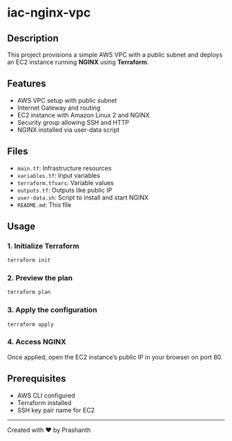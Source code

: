 # iac-nginx-vpc

## Description
This project provisions a simple AWS VPC with a public subnet and deploys an EC2 instance running **NGINX** using **Terraform**.

## Features
- AWS VPC setup with public subnet
- Internet Gateway and routing
- EC2 instance with Amazon Linux 2 and NGINX
- Security group allowing SSH and HTTP
- NGINX installed via user-data script

## Files
- `main.tf`: Infrastructure resources
- `variables.tf`: Input variables
- `terraform.tfvars`: Variable values
- `outputs.tf`: Outputs like public IP
- `user-data.sh`: Script to install and start NGINX
- `README.md`: This file

## Usage

### 1. Initialize Terraform
```bash
terraform init
```

### 2. Preview the plan
```bash
terraform plan
```

### 3. Apply the configuration
```bash
terraform apply
```

### 4. Access NGINX
Once applied, open the EC2 instance’s public IP in your browser on port 80.

## Prerequisites
- AWS CLI configured
- Terraform installed
- SSH key pair name for EC2

---
Created with ❤️ by Prashanth